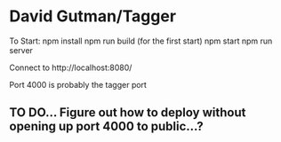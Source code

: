 # David Gutman/Tagger

To Start:
npm install
npm run build (for the first start)
npm start
npm run server


Connect to http://localhost:8080/

Port 4000 is probably the tagger port


## TO DO... Figure out how to deploy without opening up port 4000 to public...?

